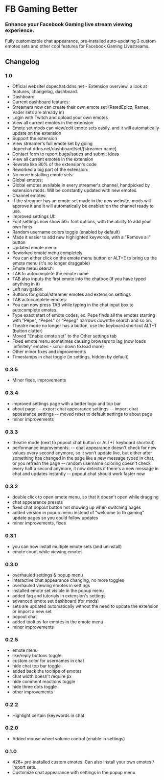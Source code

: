 # FB Gaming Better

### Enhance your Facebook Gaming live stream viewing experience.

Fully customizable chat appearance, pre-installed auto-updating 3 custom emotes sets and other cool features for Facebook Gaming Livestreams.

## Changelog

### 1.0
- Official website! dopechat.ddns.net - Extension overview, a look at features, changelog, dashboard.
- Dashboard
- Current dashboard features:
- Streamers now can create their own emote set (RatedEpicz, Ramee, Vader sets are already in)
- Login with Twitch and upload your own emotes
- View all current emotes in the extension
- Emote set mods can view/edit emote sets easily, and it will automatically update on the extension
- Support the extension
- View streamer's full emote set by going dopechat.ddns.net/dashboard/set/[streamer name]
- Contact form to report bugs/issues and submit ideas
- View all current emotes in the extension
- Rewrote like 80% of the extension's code
- Reworked a big part of the extension:
- No more installing emote sets:
- Global emotes:
- Global emotes available in every streamer's channel, handpicked by extension mods. Will be constantly updated with new emotes.
- Channel emotes:
- If the streamer has an emote set made in the new website, mods will approve it and it will automatically be enabled on the channel ready to use.
- Improved settings UI:
- Font settings now show 50+ font options, with the ability to add your own fonts
- Random username colors toggle (enabled by default)
- Made it easier to add new highlighted keywords, with a "Remove all" button
- Updated emote menu:
- Reworked emote menu completely
- You can either click on the emote menu button or ALT+E to bring up the emote menu (it's no longer draggable)
- Emote menu search:
- TAB to autocomplete the emote name
- TAB also inputs the first emote into the chatbox (if you have typed anything in it)
- Left navigation:
- Buttons for global/streamer emotes and extension settings
- TAB autocomplete emotes:
- You can now press TAB while typing in the chat input box to autocomplete emotes.
- Type exact start of emote codes, ex. Pepe finds all the emotes starting with "Pepe", "PepeL" or "Pepeg" narrows downthe search and so on.
- Theatre mode no longer has a button, use the keyboard shortcut ALT+T (button clutter)
- Moved "Enable emote set" to the Other settings tab
- Fixed emote menu sometimes causing browsers to lag (now loads 'infinitely' emotes - scroll down to load more)
- Other minor fixes and improvements
- Timestamps in chat toggle (in settings, hidden by default)

### 0.3.5
- Minor fixes, improvements

### 0.3.4
- improved settings page with a better logo and top bar
- about page:
-- export chat appearance settings
-- import chat appearance settings
-- moved reset to default settings to about page
- minor improvements

### 0.3.3
- theatre mode (next to popout chat button or ALT+T keyboard shortcut)
- performance improvements:
-- chat appearance doesn't check for new values every second anymore, so it won't update live, but either after something has changed in the page like a new message typed in chat, or you refresh the page
-- random username coloring doesn't check every half a second anymore, it now detects if there's a new message in chat and updates instantly
-- popout chat should work faster now

### 0.3.2
- double click to open emote menu, so that it doesn't open while dragging
- chat appearance presets
- fixed chat popout button not showing up when switching pages
- added version in popup menu instead of "welcome to fb gaming" update pages so you could follow updates
- minor improvements, fixes

### 0.3.1
- you can now install multiple emote sets (and uninstall)
- emote count while viewing emotes

### 0.3.0
- overhauled settings & popup menu
- interactive chat appearance changing, no more toggles
- overhauled viewing emotes in settings
- installed emote set visible in the popup menu
- added faq and tutorials in extension's settings
- advanced emote set dashboard (for mods)
- sets are updated automatically without the need to update the extension or import a new set
- popout chat
- added tooltips for emotes in the emote menu
- minor improvements 

### 0.2.5
- emote menu
- like/reply buttons toggle
- custom color for usernames in chat
- hide chat top bar toggle
- added back the tooltips of emotes 
- chat width doesn't require px
- hide comment reactions toggle
- hide three dots toggle
- other improvements

### 0.2.2
- Highlight certain (key)words in chat

### 0.2.0
- Added mouse wheel volume control (enable in settings)

### 0.1.0
- 426+ pre-installed custom emotes. Can also install your own emotes / import sets.
- Customize chat appearance with settings in the popup menu.
